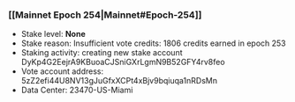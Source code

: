 ### [[Mainnet Epoch 254|Mainnet#Epoch-254]]
* Stake level: **None**
* Stake reason: Insufficient vote credits: 1806 credits earned in epoch 253
* Staking activity: creating new stake account DyKp4G2EejrA9KBuoaCJSniGXrLgmN9B52GFY4rv8feo
* Vote account address: 5zZ2efi44U8NV13gJuGfxXCPt4xBjv9bqiuqa1nRDsMn
* Data Center: 23470-US-Miami